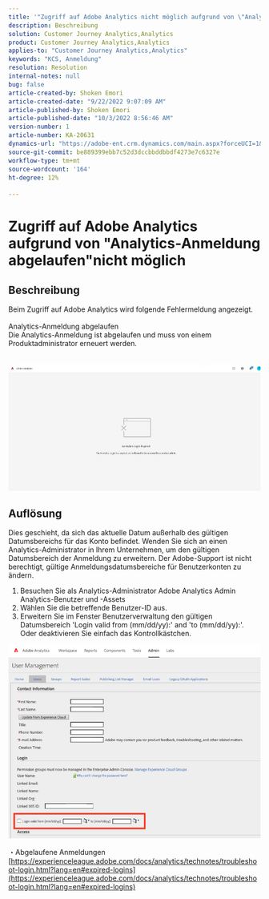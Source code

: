 ```yaml
---
title: '"Zugriff auf Adobe Analytics nicht möglich aufgrund von \"Analytics-Anmeldung abgelaufen\"'
description: Beschreibung
solution: Customer Journey Analytics,Analytics
product: Customer Journey Analytics,Analytics
applies-to: "Customer Journey Analytics,Analytics"
keywords: "KCS, Anmeldung"
resolution: Resolution
internal-notes: null
bug: false
article-created-by: Shoken Emori
article-created-date: "9/22/2022 9:07:09 AM"
article-published-by: Shoken Emori
article-published-date: "10/3/2022 8:56:46 AM"
version-number: 1
article-number: KA-20631
dynamics-url: "https://adobe-ent.crm.dynamics.com/main.aspx?forceUCI=1&pagetype=entityrecord&etn=knowledgearticle&id=e4b722ec-553a-ed11-9db0-0022480869de"
source-git-commit: be889399ebb7c52d3dccbbddbbdf4273e7c6327e
workflow-type: tm+mt
source-wordcount: '164'
ht-degree: 12%

---
```


# Zugriff auf Adobe Analytics aufgrund von &quot;Analytics-Anmeldung abgelaufen&quot;nicht möglich

## Beschreibung

Beim Zugriff auf Adobe Analytics wird folgende Fehlermeldung angezeigt.
<br> 
<br>Analytics-Anmeldung abgelaufen
<br>Die Analytics-Anmeldung ist abgelaufen und muss von einem Produktadministrator erneuert werden.
<br> <br><br>![](assets/___871742cf-563a-ed11-9db0-0022480869de___.jpeg)

## Auflösung


Dies geschieht, da sich das aktuelle Datum außerhalb des gültigen Datumsbereichs für das Konto befindet. Wenden Sie sich an einen Analytics-Administrator in Ihrem Unternehmen, um den gültigen Datumsbereich der Anmeldung zu erweitern. Der Adobe-Support ist nicht berechtigt, gültige Anmeldungsdatumsbereiche für Benutzerkonten zu ändern.

1. Besuchen Sie als Analytics-Administrator Adobe Analytics Admin Analytics-Benutzer und -Assets
2. Wählen Sie die betreffende Benutzer-ID aus.
3. Erweitern Sie im Fenster Benutzerverwaltung den gültigen Datumsbereich &#39;Login valid from (mm/dd/yy):&#39; and &#39;to (mm/dd/yy):&#39;. Oder deaktivieren Sie einfach das Kontrollkästchen.


![](assets/6282c86d-563a-ed11-9db0-0022480869de.png)

・Abgelaufene Anmeldungen
[https://experienceleague.adobe.com/docs/analytics/technotes/troubleshoot-login.html?lang=en#expired-logins](https://experienceleague.adobe.com/docs/analytics/technotes/troubleshoot-login.html?lang=en#expired-logins)
